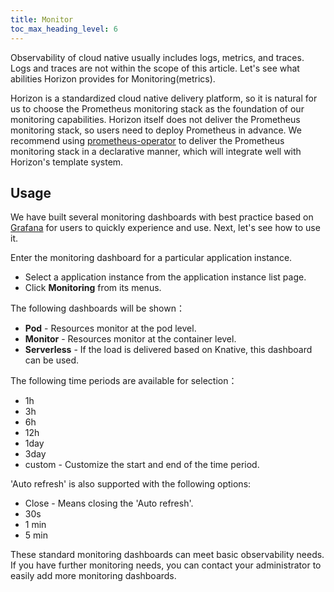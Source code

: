 ```yaml
---
title: Monitor
toc_max_heading_level: 6
---
```


Observability of cloud native usually includes logs, metrics, and traces. Logs and traces are not within the scope of this article. Let's see what abilities Horizon provides for Monitoring(metrics).

Horizon is a standardized cloud native delivery platform, so it is natural for us to choose the Prometheus monitoring stack as the foundation of our monitoring capabilities. Horizon itself does not deliver the Prometheus monitoring stack, so users need to deploy Prometheus in advance. We recommend using [prometheus-operator](https://prometheus-operator.dev/) to deliver the Prometheus monitoring stack in a declarative manner, which will integrate well with Horizon's template system.

## Usage

We have built several monitoring dashboards with best practice based on [Grafana](https://grafana.com/) for users to quickly experience and use. Next, let's see how to use it.

Enter the monitoring dashboard for a particular application instance.

* Select a application instance from the application instance list page.
* Click **Monitoring** from its menus.

The following dashboards will be shown：

* **Pod** - Resources monitor at the pod level.
* **Monitor** - Resources monitor at the container level.
* **Serverless** - If the load is delivered based on Knative, this dashboard can be used.

The following time periods are available for selection：

* 1h
* 3h
* 6h
* 12h
* 1day
* 3day
* custom - Customize the start and end of the time period.

'Auto refresh' is also supported with the following options:

* Close - Means closing the 'Auto refresh'.
* 30s
* 1 min
* 5 min

These standard monitoring dashboards can meet basic observability needs. If you have further monitoring needs, you can contact your administrator to easily add more monitoring dashboards.
